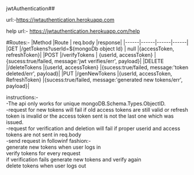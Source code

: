 jwtAuthentication##

url:-https://jwtauthentication.herokuapp.com

help url:- https://jwtauthentication.herokuapp.com/help

#Routes:-
 |Method     |Route                                   | req.body                              |response|
 |------|------|------|------|
 |GET        |/getTokens?userId=${mongoDb object Id}  | null                                  |{accessToken, refreshToken}|
 |POST       |/verifyTokens                           | {userId, accessToken}                 |{sucess:true/failed, message:'jwt verifies/err', payload}|
 |DELETE     |/deleteTokens                           |{userId, accessToken}                  |{sucess:true/failed, message:'token deleted/err', payload}|
 |PUT        |/genNewTokens                           |{userId, accessToken, RefreshToken}    |{sucess:true/failed, message:'generated new tokens/err', payload}|

instructions:-\
 -The api only works for unique mongoDB.Schema.Types.ObjectID.\
 -request for new tokens will fail if old access tokens are still valid or refresh token is invalid or the access token sent is not the last one which was issued.\
 -request for verification and deletion will fail if proper userid and access tokens are not sent in req.body\
 -send request in followinf fashion:-\
       generate new tokens when user logs in\
       verify tokens for every request\
       if verification fails generate new tokens and verify again\
       delete tokens when user logs out
